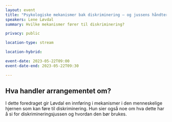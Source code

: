 ```yaml
---
layout: event
title: "Psykologiske mekanismer bak diskriminering – og jussens håndtering av dem"
speakers: Lene Løvdal
summary: Hvilke mekanismer fører til diskriminering?

privacy: public

location-type: stream

location-hybrid:

event-date: 2023-05-22T09:00
event-date-end: 2023-05-22T09:30

---
```

## Hva handler arrangementet om?
I dette foredraget gir Løvdal en innføring i mekanismer i den menneskelige hjernen som kan føre til diskriminering. Hun sier også noe om hva dette har å si for diskrimineringsjussen og hvordan den bør brukes.
 
